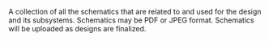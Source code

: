 A collection of all the schematics that are related to and used for the design and its subsystems.  Schematics may be PDF or JPEG format.  Schematics will be uploaded as designs are finalized.
